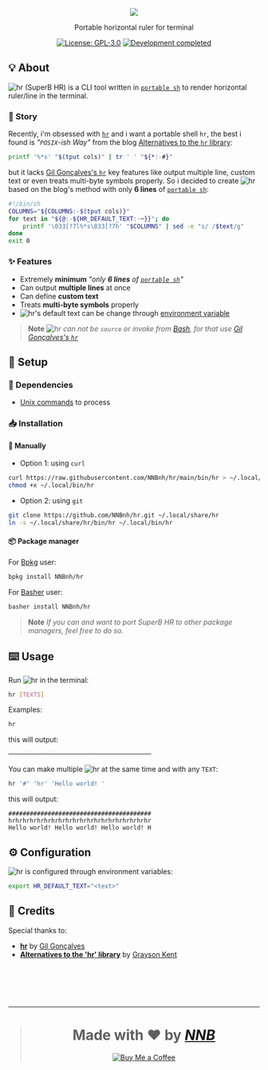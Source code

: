 <p align="center"><img src="https://user-images.githubusercontent.com/43980777/109386965-eefed000-7930-11eb-8b83-ef85d70196fa.png"></p>
<p align="center">Portable horizontal ruler for terminal</p>
<p align="center">
  <a href="https://github.com/NNBnh/hr/blob/main/LICENSE"><img src="https://img.shields.io/github/license/NNBnh/hr?labelColor=A05B53&color=BF7958&style=for-the-badge" alt="License: GPL-3.0"></a>
  <a href="https://gist.github.com/NNBnh/9ef453aba3efce26046e0d3119dab5a7#development-completed"><img src="https://img.shields.io/badge/development-completed-%23BF7958.svg?labelColor=A05B53&style=for-the-badge&logoColor=FFFFFF" alt="Development completed"></a>
</p>

## 💡 About

![`hr`](https://user-images.githubusercontent.com/43980777/109386947-cd054d80-7930-11eb-90b3-49836d184f25.png) (SuperB HR) is a CLI tool written in [`portable sh`](https://github.com/dylanaraps/pure-sh-bible) to render horizontal ruler/line in the terminal.

### 📔 Story

Recently, i'm obsessed with [`hr`](https://github.com/LuRsT/hr) and i want a portable shell `hr`, the best i found is *"`POSIX`-ish Way"* from the blog [Alternatives to the `hr` library](https://grayson.sh/blogs/some-alternatives-to-hr):

```sh
printf '%*s' "$(tput cols)" | tr ' ' "${*:-#}"
```

but it lacks [Gil Gonçalves's `hr`](https://github.com/LuRsT/hr) key features like output multiple line, custom text or even treats multi-byte symbols properly. So i decided to create ![`hr`](https://user-images.githubusercontent.com/43980777/109386947-cd054d80-7930-11eb-90b3-49836d184f25.png) based on the blog's method with only **6 lines** of [`portable sh`](https://github.com/dylanaraps/pure-sh-bible):

```sh
#!/bin/sh
COLUMNS="${COLUMNS:-$(tput cols)}"
for text in "${@:-${HR_DEFAULT_TEXT:-─}}"; do
	printf '\033[?7l%*s\033[?7h' "$COLUMNS" | sed -e "s/ /$text/g"
done
exit 0
```

### ✨ Features

- Extremely **minimum** *"only **6 lines** of [`portable sh`](https://github.com/dylanaraps/pure-sh-bible)"*
- Can output **multiple lines** at once
- Can define **custom text**
- Treats **multi-byte symbols** properly
- ![`hr`](https://user-images.githubusercontent.com/43980777/109386947-cd054d80-7930-11eb-90b3-49836d184f25.png)'s default text can be change through [environment variable](#%EF%B8%8F-configuration)

> **Note** *![`hr`](https://user-images.githubusercontent.com/43980777/109386947-cd054d80-7930-11eb-90b3-49836d184f25.png) can not be `source` or invoke from [Bash](https://www.gnu.org/software/bash), for that use [Gil Gonçalves's `hr`](https://github.com/LuRsT/hr)*

## 🚀 Setup

### 🧾 Dependencies

- [Unix commands](https://en.wikipedia.org/wiki/List_of_Unix_commands) to process

### 📥 Installation

#### 🔧 Manually

- Option 1: using `curl`

```sh
curl https://raw.githubusercontent.com/NNBnh/hr/main/bin/hr > ~/.local/bin/hr
chmod +x ~/.local/bin/hr
```

- Option 2: using `git`

```sh
git clone https://github.com/NNBnh/hr.git ~/.local/share/hr
ln -s ~/.local/share/hr/bin/hr ~/.local/bin/hr
```

#### 📦 Package manager

For [Bpkg](https://github.com/bpkg/bpkg) user:

```sh
bpkg install NNBnh/hr
```

For [Basher](https://github.com/basherpm/basher) user:

```sh
basher install NNBnh/hr
```

> **Note** *If you can and want to port SuperB HR to other package managers, feel free to do so.*

## ⌨️ Usage

Run ![`hr`](https://user-images.githubusercontent.com/43980777/109386947-cd054d80-7930-11eb-90b3-49836d184f25.png) in the terminal:

```sh
hr [TEXTS]
```

Examples:

```sh
hr
```

this will output:

```console
────────────────────────────────────────
```

You can make multiple ![`hr`](https://user-images.githubusercontent.com/43980777/109386947-cd054d80-7930-11eb-90b3-49836d184f25.png) at the same time and with any `TEXT`:

```sh
hr '#' 'hr' 'Hello world! '
```

this will output:

```console
########################################
hrhrhrhrhrhrhrhrhrhrhrhrhrhrhrhrhrhrhrhr
Hello world! Hello world! Hello world! H
```

## ⚙️ Configuration

![`hr`](https://user-images.githubusercontent.com/43980777/109386947-cd054d80-7930-11eb-90b3-49836d184f25.png) is configured through environment variables:

```sh
export HR_DEFAULT_TEXT="<text>"
```

## 💌 Credits

Special thanks to:
- [**hr**](https://github.com/LuRsT/hr) by [Gil Gonçalves](https://github.com/LuRsT)
- [**Alternatives to the 'hr' library**](https://grayson.sh/blogs/some-alternatives-to-hr) by [Grayson Kent](https://grayson.sh)

<br><br><br><br>

---

> <h1 align="center">Made with ❤️ by <a href="https://github.com/NNBnh"><i>NNB</i></a></h1>
>
> <p align="center"><a href="https://www.buymeacoffee.com/nnbnh"><img src="https://img.shields.io/badge/buy_me_a_coffee%20-%23F7CA88.svg?logo=buy-me-a-coffee&logoColor=333333&style=for-the-badge" alt="Buy Me a Coffee"></a></p>
